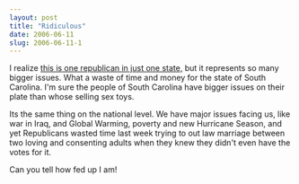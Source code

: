 ```yaml
---
layout: post
title: "Ridiculous"
date: 2006-06-11
slug: 2006-06-11-1
---
```


I realize  [this is one republican in just one state,](http://www.thestate.com/mld/thestate/news/local/14400031.htm)  but it represents so many bigger issues.  What a waste of time and money for the state of South Carolina.  I&apos;m sure the people of South Carolina have bigger issues on their plate than whose selling sex toys. 

Its the same thing on the national level.  We have major issues facing us, like war in Iraq, and Global Warming, poverty  and new Hurricane Season, and yet Republicans wasted time  last week trying to out law marriage between two loving and consenting adults when they knew they didn&apos;t even have the votes for it.  

Can you tell how fed up I am!
